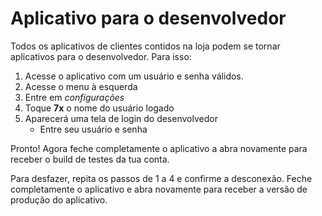 # Aplicativo para o desenvolvedor

Todos os aplicativos de clientes contidos na loja podem se tornar aplicativos para o desenvolvedor. Para isso:

1. Acesse o aplicativo com um usuário e senha válidos.
1. Acesse o menu à esquerda
1. Entre em *configurações*
1. Toque **7x** o nome do usuário logado
1. Aparecerá uma tela de login do desenvolvedor
	* Entre seu usuário e senha

Pronto! Agora feche completamente o aplicativo a abra novamente para receber o build de testes da tua conta.

Para desfazer, repita os passos de 1 a 4 e confirme a desconexão. Feche completamente o aplicativo e abra novamente para receber a versão de produção do aplicativo.
